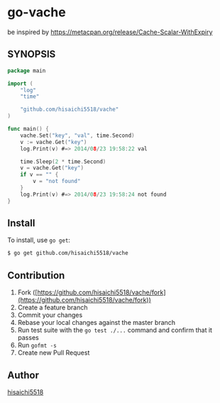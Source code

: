# go-vache

be inspired by https://metacpan.org/release/Cache-Scalar-WithExpiry

## SYNOPSIS

```go
package main

import (
	"log"
	"time"

	"github.com/hisaichi5518/vache"
)

func main() {
	vache.Set("key", "val", time.Second)
	v := vache.Get("key")
	log.Print(v) #=> 2014/08/23 19:58:22 val

	time.Sleep(2 * time.Second)
	v = vache.Get("key")
	if v == "" {
		v = "not found"
	}
	log.Print(v) #=> 2014/08/23 19:58:24 not found
}
```

## Install

To install, use `go get`:

```bash
$ go get github.com/hisaichi5518/vache
```

## Contribution

1. Fork ([https://github.com/hisaichi5518/vache/fork](https://github.com/hisaichi5518/vache/fork))
1. Create a feature branch
1. Commit your changes
1. Rebase your local changes against the master branch
1. Run test suite with the `go test ./...` command and confirm that it passes
1. Run `gofmt -s`
1. Create new Pull Request

## Author

[hisaichi5518](https://github.com/hisaichi5518)
